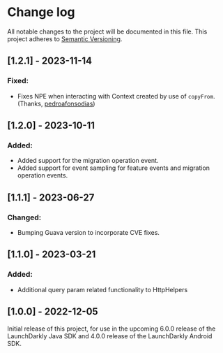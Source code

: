 # Change log

All notable changes to the project will be documented in this file. This project adheres to [Semantic Versioning](http://semver.org).

## [1.2.1] - 2023-11-14
### Fixed:
- Fixes NPE when interacting with Context created by use of `copyFrom`.  (Thanks, [
pedroafonsodias](https://github.com/launchdarkly/java-sdk-common/pull/15))

## [1.2.0] - 2023-10-11
### Added:
- Added support for the migration operation event.
- Added support for event sampling for feature events and migration operation events.

## [1.1.1] - 2023-06-27
### Changed:
- Bumping Guava version to incorporate CVE fixes.

## [1.1.0] - 2023-03-21
### Added:
- Additional query param related functionality to HttpHelpers

## [1.0.0] - 2022-12-05
Initial release of this project, for use in the upcoming 6.0.0 release of the LaunchDarkly Java SDK and 4.0.0 release of the LaunchDarkly Android SDK.
